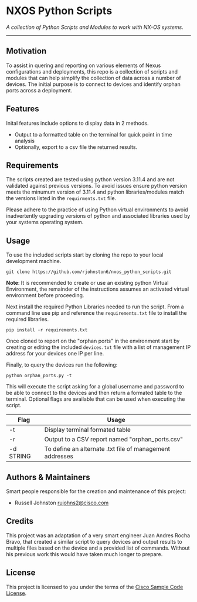 # NXOS Python Scripts

*A collection of Python Scripts and Modules to work with NX-OS systems.*

---

## Motivation

To assist in quering and reporting on various elements of Nexus configurations and deployments, this repo is a collection of scripts and modules that can help simplify the collection of data across a number of devices. The initial purpose is to connect to devices and identify orphan ports across a deployment.

## Features

Inital features include options to display data in 2 methods.
- Output to a formatted table on the terminal for quick point in time analysis
- Optionally, export to a csv file the returned results.

## Requirements
The scripts created are tested using python version 3.11.4 and are not validated against previous versions. To avoid issues ensure python version meets the minumum version of 3.11.4 and python libraries/modules match the versions listed in the ```requirments.txt``` file. 

Please adhere to the practice of using Python virtual environments to avoid inadvertently upgrading versions of python and associated libraries used by your systems operating system.
## Usage

To use the included scripts start by cloning the repo to your local development machine. 

```git clone https://github.com/rjohnston6/nxos_python_scripts.git```

**Note**: It is recommended to create or use an existing python Virtual Environment, the remainder of the instructions assumes an activated virtual environment before proceeding.

Next install the required Python Libraries needed to run the script. From a command line use pip and reference the ```requirements.txt``` file to install the required libraries.

```pip install -r requirements.txt```

Once cloned to report on the "orphan ports"  in the environment start by creating or editing the included ```devices.txt```  file with a list of management IP address for your devices one IP per line. 

Finally, to query the devices run the following:

```python orphan_ports.py -t```

This will execute the script asking for a global username and password to be able to connect to the devices and then return a formated table to the terminal. Optional flags are available that can be used when executing the script.

| Flag | Usage |
| ---- | ----- |
| -t | Display terminal formated table |
| -r | Output to a CSV report named "orphan_ports.csv" |
| -d STRING | To define an alternate .txt file of management addresses |


## Authors & Maintainers

Smart people responsible for the creation and maintenance of this project:

- Russell Johnston <rujohns2@cisco.com>

## Credits

This project was an adaptation of a very smart engineer Juan Andres Rocha Bravo, that created a similar script to query devices and output results to multiple files based on the device and a provided list of commands. Without his previous work this would have taken much longer to prepare.

## License

This project is licensed to you under the terms of the [Cisco Sample
Code License](./LICENSE).
